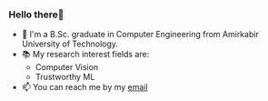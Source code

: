 ### Hello there👋

- 🏫 I'm a B.Sc. graduate in Computer Engineering from Amirkabir University of Technology.
- 📚 My research interest fields are:
  - Computer Vision
  - Trustworthy ML
- 📫 You can reach me by my [email](mailto:kashefirojina8@gmail.com)
